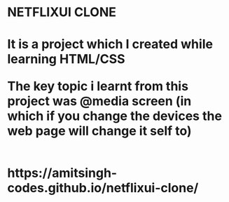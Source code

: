 <h1>NETFLIXUI CLONE<h1>

<h>It is a project which I created while learning HTML/CSS</h> 
<br>
<p>The key topic i learnt from this project was @media screen (in which if you change the devices the web page will change it self to) <p>
<br>
https://amitsingh-codes.github.io/netflixui-clone/  
